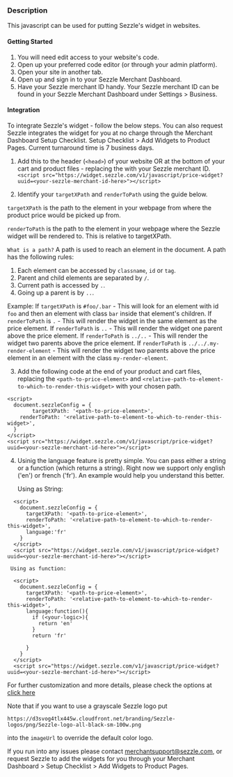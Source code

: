 
### Description
This javascript can be used for putting Sezzle's widget in websites.

#### Getting Started

1. You will need edit access to your website's code.
2. Open up your preferred code editor (or through your admin platform).
3. Open your site in another tab.
4. Open up and sign in to your Sezzle Merchant Dashboard.
5. Have your Sezzle merchant ID handy. Your Sezzle merchant ID can be found in your Sezzle Merchant Dashboard under Settings > Business.

#### Integration
To integrate Sezzle's widget - follow the below steps. You can also request Sezzle integrates the widget for you at no charge through the Merchant Dashboard Setup Checklist. Setup Checklist > Add Widgets to Product Pages. Current turnaround time is 7 business days.

1. Add this to the header (`<head>`) of your website OR at the bottom of your cart and product files - replacing the <your-sezzle-merchant-id-here> with your Sezzle merchant ID.
```<script src="https://widget.sezzle.com/v1/javascript/price-widget?uuid=<your-sezzle-merchant-id-here>"></script>```

2. Identify your `targetXPath` and `renderToPath` using the guide below.

`targetXPath` is the path to the element in your webpage from where the product price would be picked up from.

`renderToPath` is the path to the element in your webpage where the Sezzle widget will be rendered to. This is relative to targetXPath.

`What is a path?`
A path is used to reach an element in the document. A path has the following rules:
1. Each element can be accessed by `classname`, `id` or `tag`.
2. Parent and child elements are separated by `/`.
3. Current path is accessed by `.`.
4. Going up a parent is by `..`.

Example:
If `targetXPath` is `#foo/.bar` - This will look for an element with id `foo` and then an element with class `bar` inside that element's children.
If `renderToPath` is `.` - This will render the widget in the same element as the price element.
If `renderToPath` is `..` - This will render the widget one parent above the price element.
If `renderToPath` is `../..` - This will render the widget two parents above the price element.
If `renderToPath` is `../../.my-render-element` - This will render the widget two parents above the price element in an element with the class `my-render-element`.

3. Add the following code at the end of your product and cart files, replacing the `<path-to-price-element>` and `<relative-path-to-element-to-which-to-render-this-widget>` with your chosen path.
```
<script>
  document.sezzleConfig = {
		targetXPath: '<path-to-price-element>',
    renderToPath: '<relative-path-to-element-to-which-to-render-this-widget>',
  }
</script>
<script src="https://widget.sezzle.com/v1/javascript/price-widget?uuid=<your-sezzle-merchant-id-here>"></script>
```

4. Usinig the language feature is pretty simple. You can pass either a string or a function (which returns a string).
    Right now we support only english ('en') or french ('fr').
    An example would help you understand this better.

    Using as String:
  ```
    <script>
      document.sezzleConfig = {
        targetXPath: '<path-to-price-element>',
        renderToPath: '<relative-path-to-element-to-which-to-render-this-widget>',
        language:'fr'
      }
    </script>
    <script src="https://widget.sezzle.com/v1/javascript/price-widget?uuid=<your-sezzle-merchant-id-here>"></script>
  ```

     Using as function:
  ```
    <script>
      document.sezzleConfig = {
        targetXPath: '<path-to-price-element>',
        renderToPath: '<relative-path-to-element-to-which-to-render-this-widget>',
        language:function(){
          if (<your-logic>){
            return 'en'
          }
          return 'fr'
          
        }
      }
    </script>
    <script src="https://widget.sezzle.com/v1/javascript/price-widget?uuid=<your-sezzle-merchant-id-here>"></script>
  ```
For further customization and more details, please check the options at [click here](/widget-options.md)

Note that if you want to use a grayscale Sezzle logo put
```
https://d3svog4tlx445w.cloudfront.net/branding/Sezzle-logos/png/Sezzle-logo-all-black-sm-100w.png
```
into the `imageUrl` to override the default color logo.

If you run into any issues please contact merchantsupport@sezzle.com, or request Sezzle to add the widgets for you through your Merchant Dashboard > Setup Checklist > Add Widgets to Product Pages.
